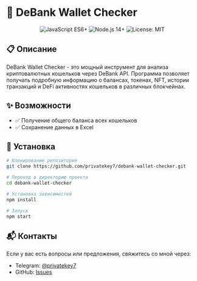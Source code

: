 # 🔎 DeBank Wallet Checker

<div align="center">
  <img src="https://img.shields.io/badge/JavaScript-ES6+-yellow.svg" alt="JavaScript ES6+"/>
  <img src="https://img.shields.io/badge/Node.js-14+-green.svg" alt="Node.js 14+"/>
  <img src="https://img.shields.io/badge/License-MIT-green.svg" alt="License: MIT"/>
</div>

## 📋 Описание

DeBank Wallet Checker - это мощный инструмент для анализа криптовалютных кошельков через DeBank API. Программа позволяет получать подробную информацию о балансах, токенах, NFT, истории транзакций и DeFi активностях кошельков в различных блокчейнах.

## ✨ Возможности

- ✅ Получение общего баланса всех кошельков
- ✅ Сохранение данных в Excel

## 🚀 Установка

```bash
# Клонирование репозитория
git clone https://github.com/privatekey7/debank-wallet-checker.git

# Переход в директорию проекта
cd debank-wallet-checker

# Установка зависимостей
npm install

# Запуск
npm start
```
## 📬 Контакты

Если у вас есть вопросы или предложения, свяжитесь со мной через:
- Telegram: [@privatekey7](https://t.me/privatekey7)
- GitHub: [Issues](https://github.com/privatekey7/debank-wallet-checker/issues)
